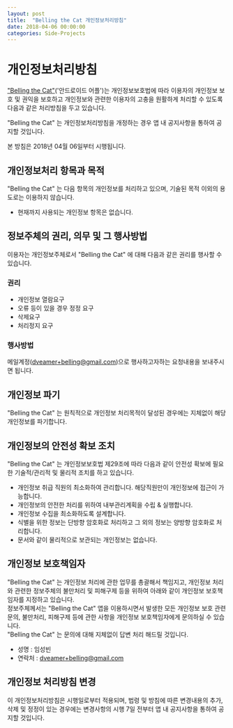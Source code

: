 ```yaml
---
layout: post
title:  "Belling the Cat 개인정보처리방침"
date: 2018-04-06 00:00:00
categories: Side-Projects
---
```


# 개인정보처리방침

["Belling the Cat"](https://play.google.com/store/apps/details?id=com.dveamer.goso)('안드로이드 어플')는 개인정보보호법에 따라 이용자의 개인정보 보호 및 권익을 보호하고 개인정보와 관련한 이용자의 고충을 원활하게 처리할 수 있도록 다음과 같은 처리방침을 두고 있습니다.  

"Belling the Cat" 는 개인정보처리방침을 개정하는 경우 앱 내 공지사항을 통하여 공지할 것입니다.  

<!--more-->

본 방침은 2018년 04월 06일부터 시행됩니다.  

 
## 개인정보처리 항목과 목적

"Belling the Cat" 는 다음 항목의 개인정보를 처리하고 있으며, 기술된 목적 이외의 용도로는 이용하지 않습니다.  

  * 현재까지 사용되는 개인정보 항목은 없습니다.


## 정보주체의 권리, 의무 및 그 행사방법

이용자는 개인정보주체로서 "Belling the Cat" 에 대해 다음과 같은 권리를 행사할 수 있습니다.  

### 권리

  * 개인정보 열람요구  
  * 오류 등이 있을 경우 정정 요구  
  * 삭제요구  
  * 처리정지 요구  
  
### 행사방법 

메일계정(dveamer+belling@gmail.com)으로 행사하고자하는 요청내용을 보내주시면 됩니다.  
  
## 개인정보 파기  

"Belling the Cat" 는 원칙적으로 개인정보 처리목적이 달성된 경우에는 지체없이 해당 개인정보를 파기합니다.  

## 개인정보의 안전성 확보 조치  
 
"Belling the Cat" 는 개인정보보호법 제29조에 따라 다음과 같이 안전성 확보에 필요한 기술적/관리적 및 물리적 조치를 하고 있습니다.

  * 개인정보 취급 직원의 최소화하여 관리합니다. 해당직원만이 개인정보에 접근이 가능합니다.  
  * 개인정보의 안전한 처리를 위하여 내부관리계획을 수립 & 실행합니다.  
  * 개인정보 수집을 최소화하도록 설계합니다.  
  * 식별을 위한 정보는 단방향 암호화로 처리하고 그 외의 정보는 양방향 암호화로 처리합니다.  
  * 문서와 같이 물리적으로 보관되는 개인정보는 없습니다.  


## 개인정보 보호책임자

"Belling the Cat" 는 개인정보 처리에 관한 업무를 총괄해서 책임지고, 개인정보 처리와 관련한 정보주체의 불만처리 및 피해구제 등을 위하여 아래와 같이 개인정보 보호책임자를 지정하고 있습니다.  
정보주체께서는 "Belling the Cat" 앱을 이용하시면서 발생한 모든 개인정보 보호 관련 문의, 불만처리, 피해구제 등에 관한 사항을 개인정보 보호책임자에게 문의하실 수 있습니다.  
"Belling the Cat" 는 문의에 대해 지체없이 답변 처리 해드릴 것입니다.  

  * 성명 : 임성빈
  * 연락처 : dveamer+belling@gmail.com

## 개인정보 처리방침 변경

이 개인정보처리방침은 시행일로부터 적용되며, 법령 및 방침에 따른 변경내용의 추가, 삭제 및 정정이 있는 경우에는 변경사항의 시행 7일 전부터 앱 내 공지사항을 통하여 공지할 것입니다.  

